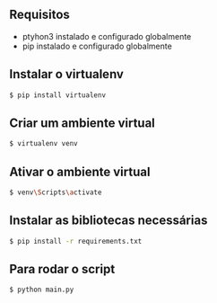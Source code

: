 ## Requisitos
* ptyhon3 instalado e configurado globalmente
* pip instalado e configurado globalmente

## Instalar o virtualenv
~~~bash
$ pip install virtualenv
~~~

## Criar um ambiente virtual
~~~bash
$ virtualenv venv
~~~

## Ativar o ambiente virtual
~~~bash
$ venv\Scripts\activate
~~~

## Instalar as bibliotecas necessárias
~~~bash
$ pip install -r requirements.txt
~~~

## Para rodar o script
~~~bash
$ python main.py
~~~
